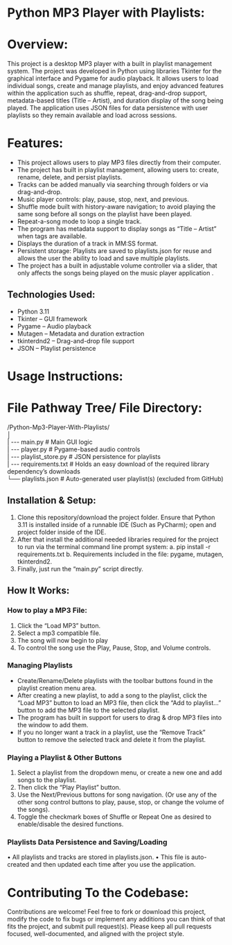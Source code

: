 # Python MP3 Player with Playlists:

# Overview:

This project is a desktop MP3 player with a built in playlist management system. The project was developed in Python using libraries Tkinter for the graphical interface and Pygame for audio playback. It allows users to load individual songs, create and manage playlists, and enjoy advanced features within the application such as shuffle, repeat, drag-and-drop support, metadata-based titles (Title – Artist), and duration display of the song being played. The application uses JSON files for data persistence with user playlists so they remain available and load across sessions. 

# Features:
-	This project allows users to play MP3 files directly from their computer.
-	The project has built in playlist management, allowing users to: create, rename, delete, and persist playlists.
-	Tracks can be added manually via searching through folders or via drag-and-drop.
-	Music player controls: play, pause, stop, next, and previous.
-	Shuffle mode built with history-aware navigation; to avoid playing the same song before all songs on the playlist have been played.
-	Repeat-a-song mode to loop a single track.
-	The program has metadata support to display songs as “Title – Artist” when tags are available.
-	Displays the duration of a track in MM:SS format.
-	Persistent storage: Playlists are saved to playlists.json for reuse and allows the user the ability to load and save multiple playlists.
-	The project has a built in adjustable volume controller via a slider, that only affects the songs being played on the music player application .

## Technologies Used:
-	Python 3.11
-	Tkinter – GUI framework
-	Pygame – Audio playback
-	Mutagen – Metadata and duration extraction
-	tkinterdnd2 – Drag-and-drop file support
-	JSON – Playlist persistence

# Usage Instructions:

# File Pathway Tree/ File Directory:

/Python-Mp3-Player-With-Playlists/\
│\
| ---  main.py              # Main GUI logic\
| --- player.py            # Pygame-based audio controls\
| ---  playlist_store.py    # JSON persistence for playlists\
| ---  requirements.txt # Holds an easy download of the required library dependency’s downloads\
└── playlists.json       # Auto-generated user playlist(s) (excluded from GitHub)

## Installation & Setup:
1.	Clone this repository/download the project folder. Ensure that Python 3.11 is installed inside of a runnable IDE (Such as PyCharm); open and project folder inside of the IDE.
2.	After that install the additional needed libraries required for the project to run via the terminal command line prompt system:
a.	pip install -r requirements.txt
b.	Requirements included in the file: pygame, mutagen, tkinterdnd2.
3.	Finally, just run the “main.py” script directly.

## How It Works:
### How to play a MP3 File: 
1.	Click the “Load MP3” button.
2.	Select a mp3 compatible file.
3.	The song will now begin to play
4.	To control the song use the Play, Pause, Stop, and Volume controls.
### Managing Playlists
- Create/Rename/Delete playlists with the toolbar buttons found in the playlist creation menu area.
- After creating a new playlist, to add a song to the playlist, click the “Load MP3” button to load an MP3 file, then click the “Add to playlist…” button to add the MP3 file to the selected playlist.
- The program has built in support for users to drag & drop MP3 files into the window to add them.
- If you no longer want a track in a playlist, use the “Remove Track” button to remove the selected track and delete it from the playlist.
### Playing a Playlist & Other Buttons
1.	Select a playlist from the dropdown menu, or create a new one and add songs to the playlist.
2.	Then click the “Play Playlist” button.
3.	Use the Next/Previous buttons for song navigation. (Or use any of the other song control buttons to play, pause, stop, or change the volume of the songs).
4.	Toggle the checkmark boxes of Shuffle or Repeat One as desired to enable/disable the desired functions.
### Playlists Data Persistence and Saving/Loading
•	All playlists and tracks are stored in playlists.json.
•	This file is auto-created and then updated each time after you use the application.

# Contributing To the Codebase:
Contributions are welcome! Feel free to fork or download this project, modify the code to fix bugs or implement any additions you can think of that fits the project, and submit pull request(s). Please keep all pull requests focused, well-documented, and aligned with the project style.
